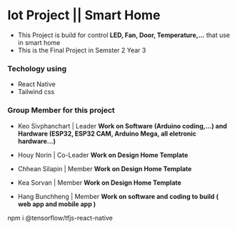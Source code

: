 # Iot Project || Smart Home 

- This Project is build for control **LED, Fan, Door, Temperature,...** that use in smart home 
- This is the Final Project in Semster 2 Year 3 
  
### Techology using
- React Native
- Tailwind css

### Group Member for this project 
- Keo Sivphanchart | Leader **Work on Software (Arduino coding,...) and Hardware (ESP32, ESP32 CAM, Arduino Mega, all eletronic hardware...)**

- Houy Norin | Co-Leader **Work on Design Home Template**

- Chhean Silapin | Member **Work on Design Home Template**

- Kea Sorvan | Member **Work on Design Home Template**

- Hang Bunchheng | Member **Work on software and coding to build  ( web app and mobile app )**

npm i @tensorflow/tfjs-react-native